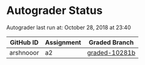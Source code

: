 # Autograder Status
Autograder last run at: October 28, 2018 at 23:40

| GitHub ID | Assignment | Graded Branch |
|-----------|------------|---------------|
| arshnooor | a2 | [graded-10281b](https://github.com/Fall2018COMP401-001/a2-arshnooor/tree/graded-10281b) | 

